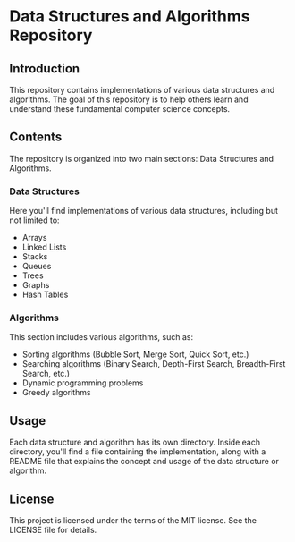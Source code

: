 # Data Structures and Algorithms Repository

## Introduction

This repository contains implementations of various data structures and algorithms. The goal of this repository is to
help others learn and understand these fundamental computer science concepts.

## Contents

The repository is organized into two main sections: Data Structures and Algorithms.

### Data Structures

Here you'll find implementations of various data structures, including but not limited to:

- Arrays
- Linked Lists
- Stacks
- Queues
- Trees
- Graphs
- Hash Tables

### Algorithms

This section includes various algorithms, such as:

- Sorting algorithms (Bubble Sort, Merge Sort, Quick Sort, etc.)
- Searching algorithms (Binary Search, Depth-First Search, Breadth-First Search, etc.)
- Dynamic programming problems
- Greedy algorithms

## Usage

Each data structure and algorithm has its own directory. Inside each directory, you'll find a file containing the
implementation, along with a README file that explains the concept and usage of the data structure or algorithm.

## License

This project is licensed under the terms of the MIT license. See the LICENSE file for details.
